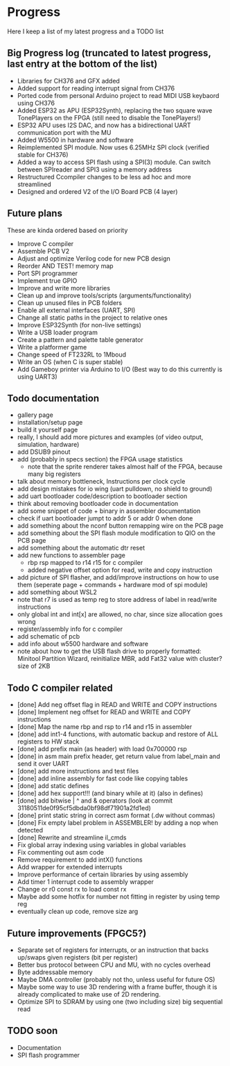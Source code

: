 # Progress
Here I keep a list of my latest progress and a TODO list

## Big Progress log (truncated to latest progress, last entry at the bottom of the list)
- Libraries for CH376 and GFX added
- Added support for reading interrupt signal from CH376
- Ported code from personal Arduino project to read MIDI USB keybaord using CH376
- Added ESP32 as APU (ESP32Synth), replacing the two square wave TonePlayers on the FPGA (still need to disable the TonePlayers!)
- ESP32 APU uses I2S DAC, and now has a bidirectional UART communication port with the MU
- Added W5500 in hardware and software
- Reimplemented SPI module. Now uses 6.25MHz SPI clock (verified stable for CH376)
- Added a way to access SPI flash using a SPI(3) module. Can switch between SPIreader and SPI3 using a memory address
- Restructured Ccompiler changes to be less ad hoc and more streamlined
- Designed and ordered V2 of the I/O Board PCB (4 layer)

## Future plans
These are kinda ordered based on priority

- Improve C compiler
- Assemble PCB V2
- Adjust and optimize Verilog code for new PCB design
- Reorder AND TEST! memory map
- Port SPI programmer
- Implement true GPIO
- Improve and write more libraries
- Clean up and improve tools/scripts (arguments/functionality)
- Clean up unused files in PCB folders
- Enable all external interfaces (UART, SPI)
- Change all static paths in the project to relative ones
- Improve ESP32Synth (for non-live settings)
- Write a USB loader program
- Create a pattern and palette table generator
- Write a platformer game
- Change speed of FT232RL to 1Mboud
- Write an OS (when C is super stable)
- Add Gameboy printer via Arduino to I/O (Best way to do this currently is using UART3)

## Todo documentation
- gallery page
- installation/setup page
- build it yourself page
- really, I should add more pictures and examples (of video output, simulation, hardware)
- add DSUB9 pinout
- add (probably in specs section) the FPGA usage statistics
	- note that the sprite renderer takes almost half of the FPGA, because many big registers
- talk about memory bottleneck, Instructions per clock cycle
- add design mistakes for io wing (uart pulldown, no shield to ground)
- add uart bootloader code/description to bootloader section
- think about removing bootloader code in documentation
- add some snippet of code + binary in assembler documentation
- check if uart bootloader jumpt to addr 5 or addr 0 when done
- add something about the nconf button remapping wire on the PCB page
- add something about the SPI flash module modification to QIO on the PCB page
- add something about the automatic dtr reset
- add new functions to assembler page
	- rbp rsp mapped to r14 r15 for c compiler
	- added negative offset option for read, write and copy instruction
- add picture of SPI flasher, and add/improve instructions on how to use them (seperate page + commands + hardware mod of spi module)
- add something about WSL2
- note that r7 is used as temp reg to store address of label in read/write instructions
- only global int and int[x] are allowed, no char, since size allocation goes wrong
- register/assembly info for c compiler
- add schematic of pcb
- add info about w5500 hardware and software
- note about how to get the USB flash drive to properly formatted: Minitool Partition Wizard, reinitialize MBR, add Fat32 value with cluster? size of 2KB


## Todo C compiler related
- [done] Add neg offset flag in READ and WRITE and COPY instructions
- [done] Implement neg offset for READ and WRITE and COPY instructions
- [done] Map the name rbp and rsp to r14 and r15 in assembler
- [done] add int1-4 functions, with automatic backup and restore of ALL registers to HW stack
- [done] add prefix main (as header) with load 0x700000 rsp
- [done] in asm main prefix header, get return value from label_main and send it over UART
- [done] add more instructions and test files
- [done] add inline assembly for fast code like copying tables
- [done] add static defines
- [done] add hex support!!! (and binary while at it) (also in defines)
- [done] add bitwise | ^ and & operators (look at commit 31180511de0f95cf5dbda0bf98df71901a2fd1ed)
- [done] print static string in correct asm format (.dw without commas)
- [done] Fix empty label problem in ASSEMBLER! by adding a nop when detected
- [done] Rewrite and streamline il_cmds
- Fix global array indexing using variables in global variables
- Fix commenting out asm code
- Remove requirement to add intX() functions
- Add wrapper for extended interrupts
- Improve performance of certain libraries by using assembly
- Add timer 1 interrupt code to assembly wrapper
- Change or r0 const rx to load const rx
- Maybe add some hotfix for number not fitting in register by using temp reg
- eventually clean up code, remove size arg


## Future improvements (FPGC5?)
- Separate set of registers for interrupts, or an instruction that backs up/swaps given registers (bit per register)
- Better bus protocol between CPU and MU, with no cycles overhead
- Byte addressable memory
- Maybe DMA controller (probably not tho, unless useful for future OS)
- Maybe some way to use 3D rendering with a frame buffer, though it is already complicated to make use of 2D rendering.
- Optimize SPI to SDRAM by using one (two including size) big sequential read


## TODO soon
- Documentation
- SPI flash programmer